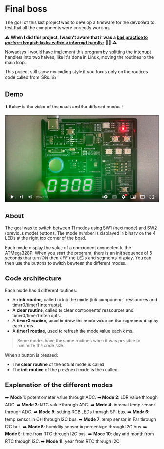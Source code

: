 # Final boss

The goal of this last project was to develop a firmware for the devboard to test that all the components were correctly working.

⚠️ **When I did this project, I wasn't aware that it was a [bad practice to perform longish tasks within a interrupt handler][1]** 😮‍💨 ⚠️  

Nowadays I would have implement this program by splitting the interrupt handlers into two halves, like it's done in Linux, moving the routines to the main loop.

This project still show my coding style if you focus only on the routines code called from ISRs. :thumbsup:

## Demo

:arrow_down: Below is the video of the result and the different modes :arrow_down:

[![Watch the video](https://github.com/llefranc/42_piscine_electronique/blob/main/youtube_screen.png)](https://youtu.be/Q54Xc41ZGNc)

## About

The goal was to switch between 11 modes using SW1 (next mode) and SW2 (previous mode) buttons. The mode number is displayed in binary on the 4 LEDs at the right top corner of the boad.  

Each mode display the value of a component connected to the ATMega328P. When you start the program, there is an init sequence of 5 seconds that turn ON then OFF the LEDs and segments-display. You can then use the buttons to switch bewteen the different modes.

## Code architecture

Each mode has 4 different routines:
- An **init routine**, called to init the mode (init components' ressources and timer0/timer1 interrupts).
- A **clear routine**, called to clear components' ressources and timer0/timer1 interrupts.
- A **timer0 routine**, used to draw the mode value on the segments-display each x ms.
- A **timer1 routine**, used to refresh the mode value each x ms.

> Some modes have the same routines when it was possible to minimize the code size.

When a button is pressed:

- The **clear routine** of the actual mode is called
- The **init routine** of the prev/next mode is then called.

## Explanation of the different modes

➡️ **Mode 1**: potentiometer value through ADC.
➡️ **Mode 2**: LDR value through ADC.
➡️ **Mode 3**: NTC value through ADC.
➡️ **Mode 4**: internal temp sensor through ADC.
➡️ **Mode 5**: setting RGB LEDs through SPI bus.
➡️ **Mode 6**: temp sensor in Cel through I2C bus.
➡️ **Mode 7**: temp sensor in Far through I2C bus.
➡️ **Mode 8**: humidity sensor in percentage through I2C bus.
➡️ **Mode 9**: time from RTC through I2C bus.
➡️ **Mode 10**: day and month from RTC through I2C.
➡️ **Mode 11**: year from RTC through I2C.


[1]: https://www.oreilly.com/library/view/linux-device-drivers/0596000081/ch09s05.html

